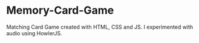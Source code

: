# Memory-Card-Game
Matching Card Game created with HTML, CSS and JS. I experimented with audio using HowlerJS. 
